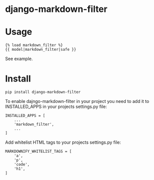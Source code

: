 # django-markdown-filter

# Usage

```
{% load markdown_filter %}
{{ model|markdown_filter|safe }}
```

See example.

# Install

```
pip install django-markdown-filter
```

To enable dajngo-markdown-filter in your project you need to add it to INSTALLED_APPS in your projects settings.py file:
```
INSTALLED_APPS = [
    ...
    'markdown_filter',
    ...
]
```

Add whitelist HTML tags to your projects settings.py file:
```
MARKDOWNIFY_WHITELIST_TAGS = [
    'a',
    'p',
    'code',
    'h1',
]

```
